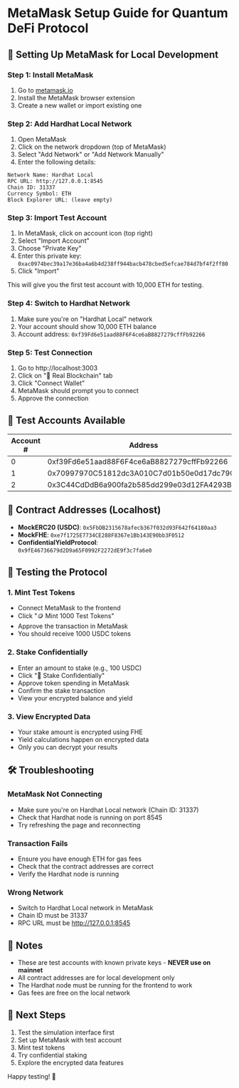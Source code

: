 # MetaMask Setup Guide for Quantum DeFi Protocol

## 🦊 Setting Up MetaMask for Local Development

### Step 1: Install MetaMask
1. Go to [metamask.io](https://metamask.io)
2. Install the MetaMask browser extension
3. Create a new wallet or import existing one

### Step 2: Add Hardhat Local Network
1. Open MetaMask
2. Click on the network dropdown (top of MetaMask)
3. Select "Add Network" or "Add Network Manually"
4. Enter the following details:

```
Network Name: Hardhat Local
RPC URL: http://127.0.0.1:8545
Chain ID: 31337
Currency Symbol: ETH
Block Explorer URL: (leave empty)
```

### Step 3: Import Test Account
1. In MetaMask, click on account icon (top right)
2. Select "Import Account"
3. Choose "Private Key"
4. Enter this private key: `0xac0974bec39a17e36ba4a6b4d238ff944bacb478cbed5efcae784d7bf4f2ff80`
5. Click "Import"

This will give you the first test account with 10,000 ETH for testing.

### Step 4: Switch to Hardhat Network
1. Make sure you're on "Hardhat Local" network
2. Your account should show 10,000 ETH balance
3. Account address: `0xf39Fd6e51aad88F6F4ce6aB8827279cffFb92266`

### Step 5: Test Connection
1. Go to http://localhost:3003
2. Click on "🔗 Real Blockchain" tab
3. Click "Connect Wallet"
4. MetaMask should prompt you to connect
5. Approve the connection

## 🧪 Test Accounts Available

| Account # | Address | Private Key |
|-----------|---------|-------------|
| 0 | 0xf39Fd6e51aad88F6F4ce6aB8827279cffFb92266 | 0xac0974bec39a17e36ba4a6b4d238ff944bacb478cbed5efcae784d7bf4f2ff80 |
| 1 | 0x70997970C51812dc3A010C7d01b50e0d17dc79C8 | 0x59c6995e998f97a5a0044966f0945389dc9e86dae88c7a8412f4603b6b78690d |
| 2 | 0x3C44CdDdB6a900fa2b585dd299e03d12FA4293BC | 0x5de4111afa1a4b94908f83103eb1f1706367c2e68ca870fc3fb9a804cdab365a |

## 🔗 Contract Addresses (Localhost)

- **MockERC20 (USDC)**: `0x5FbDB2315678afecb367f032d93F642f64180aa3`
- **MockFHE**: `0xe7f1725E7734CE288F8367e1Bb143E90bb3F0512`
- **ConfidentialYieldProtocol**: `0x9fE46736679d2D9a65F0992F2272dE9f3c7fa6e0`

## 🚀 Testing the Protocol

### 1. Mint Test Tokens
- Connect MetaMask to the frontend
- Click "🪙 Mint 1000 Test Tokens"
- Approve the transaction in MetaMask
- You should receive 1000 USDC tokens

### 2. Stake Confidentially
- Enter an amount to stake (e.g., 100 USDC)
- Click "🔐 Stake Confidentially"
- Approve token spending in MetaMask
- Confirm the stake transaction
- View your encrypted balance and yield

### 3. View Encrypted Data
- Your stake amount is encrypted using FHE
- Yield calculations happen on encrypted data
- Only you can decrypt your results

## 🛠️ Troubleshooting

### MetaMask Not Connecting
- Make sure you're on Hardhat Local network (Chain ID: 31337)
- Check that Hardhat node is running on port 8545
- Try refreshing the page and reconnecting

### Transaction Fails
- Ensure you have enough ETH for gas fees
- Check that the contract addresses are correct
- Verify the Hardhat node is running

### Wrong Network
- Switch to Hardhat Local network in MetaMask
- Chain ID must be 31337
- RPC URL must be http://127.0.0.1:8545

## 📝 Notes

- These are test accounts with known private keys - **NEVER use on mainnet**
- All contract addresses are for local development only
- The Hardhat node must be running for the frontend to work
- Gas fees are free on the local network

## 🎯 Next Steps

1. Test the simulation interface first
2. Set up MetaMask with test account
3. Mint test tokens
4. Try confidential staking
5. Explore the encrypted data features

Happy testing! 🚀
